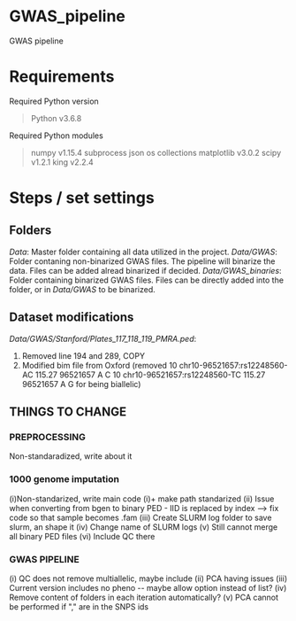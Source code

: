 # GWAS_pipeline
GWAS pipeline 

# Requirements
Required Python version
> Python v3.6.8 

Required Python modules
> numpy v1.15.4 
> subprocess
> json 
> os
> collections
> matplotlib v3.0.2
> scipy v1.2.1
> king v2.2.4

# Steps / set settings

## Folders
_Data_: Master folder containing all data utilized in the project. 
_Data/GWAS_: Folder contaning non-binarized GWAS files. The pipeline will binarize the data. Files can be added alread binarized if decided.
_Data/GWAS\_binaries_: Folder containing binarized GWAS files. Files can be directly added into the folder, or in _Data/GWAS_ to be binarized. 

## Dataset modifications
_Data/GWAS/Stanford/Plates\_117\_118\_119\_PMRA.ped_: 
1. Removed line 194 and 289, COPY
2. Modified bim file from Oxford (removed
10	chr10-96521657:rs12248560-AC	115.27	96521657	A	C
10	chr10-96521657:rs12248560-TC	115.27	96521657	A	G 
for being biallelic)

## THINGS TO CHANGE 

### PREPROCESSING 
Non-standaradized, write about it 

### 1000 genome imputation 
(i)Non-standarized, write main code
    (i)+ make path standarized
(ii) Issue when converting from bgen to binary PED - IID is replaced by index --> fix code so that sample becomes .fam
(iii) Create SLURM log folder to save slurm, an shape it
(iv) Change name of SLURM logs
(v) Still cannot merge all binary PED files
(vi) Include QC there 

### GWAS PIPELINE
(i) QC does not remove multiallelic, maybe include
(ii) PCA having issues
(iii) Current version includes no pheno -- maybe allow option instead of list?
(iv) Remove content of folders in each iteration automatically?
(v) PCA cannot be performed if "," are in the SNPS ids 
